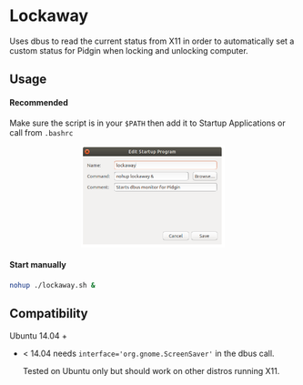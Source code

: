 # Lockaway

Uses dbus to read the current status from X11 in order to automatically set a custom status for Pidgin when locking and unlocking computer.

## Usage

#### Recommended

Make sure the script is in your `$PATH` then add it to Startup Applications or call from `.bashrc`

<p align='center'>
  <img src="./.assets/startup.png" width="50%">
</p>

#### Start manually

```bash
nohup ./lockaway.sh &
```

## Compatibility

Ubuntu 14.04 +

- < 14.04 needs `interface='org.gnome.ScreenSaver'` in the dbus call.

  Tested on Ubuntu only but should work on other distros running X11.
